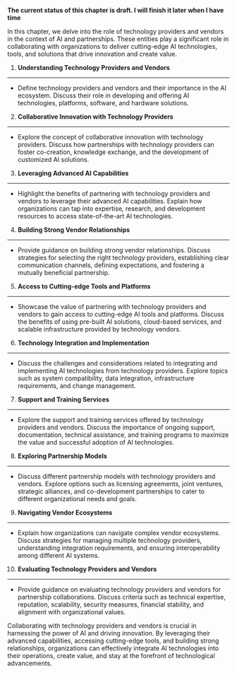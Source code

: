 **The current status of this chapter is draft. I will finish it later when I have time**

In this chapter, we delve into the role of technology providers and vendors in the context of AI and partnerships. These entities play a significant role in collaborating with organizations to deliver cutting-edge AI technologies, tools, and solutions that drive innovation and create value.

1. **Understanding Technology Providers and Vendors**
-----------------------------------------------------

* Define technology providers and vendors and their importance in the AI ecosystem. Discuss their role in developing and offering AI technologies, platforms, software, and hardware solutions.

2. **Collaborative Innovation with Technology Providers**
---------------------------------------------------------

* Explore the concept of collaborative innovation with technology providers. Discuss how partnerships with technology providers can foster co-creation, knowledge exchange, and the development of customized AI solutions.

3. **Leveraging Advanced AI Capabilities**
------------------------------------------

* Highlight the benefits of partnering with technology providers and vendors to leverage their advanced AI capabilities. Explain how organizations can tap into expertise, research, and development resources to access state-of-the-art AI technologies.

4. **Building Strong Vendor Relationships**
-------------------------------------------

* Provide guidance on building strong vendor relationships. Discuss strategies for selecting the right technology providers, establishing clear communication channels, defining expectations, and fostering a mutually beneficial partnership.

5. **Access to Cutting-edge Tools and Platforms**
-------------------------------------------------

* Showcase the value of partnering with technology providers and vendors to gain access to cutting-edge AI tools and platforms. Discuss the benefits of using pre-built AI solutions, cloud-based services, and scalable infrastructure provided by technology vendors.

6. **Technology Integration and Implementation**
------------------------------------------------

* Discuss the challenges and considerations related to integrating and implementing AI technologies from technology providers. Explore topics such as system compatibility, data integration, infrastructure requirements, and change management.

7. **Support and Training Services**
------------------------------------

* Explore the support and training services offered by technology providers and vendors. Discuss the importance of ongoing support, documentation, technical assistance, and training programs to maximize the value and successful adoption of AI technologies.

8. **Exploring Partnership Models**
-----------------------------------

* Discuss different partnership models with technology providers and vendors. Explore options such as licensing agreements, joint ventures, strategic alliances, and co-development partnerships to cater to different organizational needs and goals.

9. **Navigating Vendor Ecosystems**
-----------------------------------

* Explain how organizations can navigate complex vendor ecosystems. Discuss strategies for managing multiple technology providers, understanding integration requirements, and ensuring interoperability among different AI systems.

10. **Evaluating Technology Providers and Vendors**
---------------------------------------------------

* Provide guidance on evaluating technology providers and vendors for partnership collaborations. Discuss criteria such as technical expertise, reputation, scalability, security measures, financial stability, and alignment with organizational values.

Collaborating with technology providers and vendors is crucial in harnessing the power of AI and driving innovation. By leveraging their advanced capabilities, accessing cutting-edge tools, and building strong relationships, organizations can effectively integrate AI technologies into their operations, create value, and stay at the forefront of technological advancements.
